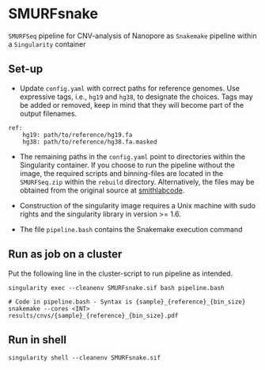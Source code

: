 # SMURFsnake

`SMURFSeq` pipeline for CNV-analysis of Nanopore as `Snakemake` pipeline within a `Singularity` container


## Set-up

* Update `config.yaml` with correct paths for reference genomes. Use expressive tags, i.e., `hg19` and `hg38`, to designate the choices. Tags may be added or removed, keep in mind that they will become part of the output filenames.

```
ref: 
    hg19: path/to/reference/hg19.fa
    hg38: path/to/reference/hg38.fa.masked
```

* The remaining paths in the `config.yaml` point to directories within the Singularity container. If you choose to run the pipeline without the image, the required scripts and binning-files are located in the `SMURFSeq.zip` within the `rebuild` directory. Alternatively, the files may be obtained from the original source at [smithlabcode](https://github.com/smithlabcode/smurfseq_scripts.git).

* Construction of the singularity image requires a Unix machine with sudo rights and the singularity library in version >= 1.6.

* The file `pipeline.bash` contains the Snakemake execution command


## Run as job on a cluster

Put the following line in the cluster-script to run pipeline as intended.

```
singularity exec --cleanenv SMURFsnake.sif bash pipeline.bash

# Code in pipeline.bash - Syntax is {sample}_{reference}_{bin_size}
snakemake --cores <INT> results/cnvs/{sample}_{reference}_{bin_size}.pdf
```

## Run in shell

```
singularity shell --cleanenv SMURFsnake.sif
```


